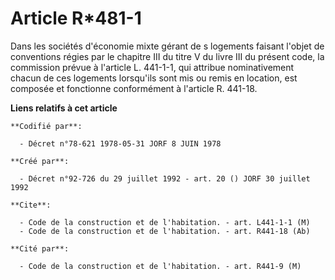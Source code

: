 # Article R*481-1

Dans les sociétés d'économie mixte gérant de s logements faisant l'objet de conventions régies par le chapitre III du titre V
du livre III du présent code, la commission prévue à l'article L. 441-1-1, qui attribue nominativement chacun de ces
logements lorsqu'ils sont mis ou remis en location, est composée et fonctionne conformément à l'article R. 441-18.

**Liens relatifs à cet article**

	**Codifié par**:

	  - Décret n°78-621 1978-05-31 JORF 8 JUIN 1978

	**Créé par**:

	  - Décret n°92-726 du 29 juillet 1992 - art. 20 () JORF 30 juillet 1992

	**Cite**:

	  - Code de la construction et de l'habitation. - art. L441-1-1 (M)
	  - Code de la construction et de l'habitation. - art. R441-18 (Ab)

	**Cité par**:

	  - Code de la construction et de l'habitation. - art. R441-9 (M)
